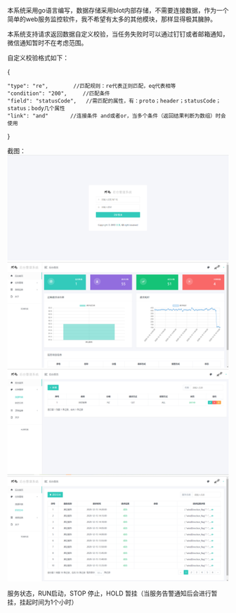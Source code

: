 本系统采用go语言编写，数据存储采用blot内部存储，不需要连接数据，作为一个简单的web服务监控软件，我不希望有太多的其他模块，那样显得极其臃肿。

本系统支持请求返回数据自定义校验，当任务失败时可以通过钉钉或者邮箱通知，微信通知暂时不在考虑范围。

自定义校验格式如下：

{

    "type": "re",        //匹配规则：re代表正则匹配，eq代表相等
    "condition": "200",     //匹配条件
    "field": "statusCode",   //需匹配的属性，有：proto；header；statusCode；status；body几个属性
    "link": "and"       //连接条件 and或者or，当多个条件（返回结果判断为数组）时会使用

}

截图：
![登录](https://raw.githubusercontent.com/wanrenzhizun/ServiceMonitoring/master/screen/1.png)
![首页](https://raw.githubusercontent.com/wanrenzhizun/ServiceMonitoring/master/screen/2.png)
![服务](https://raw.githubusercontent.com/wanrenzhizun/ServiceMonitoring/master/screen/3.png)
![日志](https://raw.githubusercontent.com/wanrenzhizun/ServiceMonitoring/master/screen/4.png)

服务状态，RUN启动，STOP 停止，HOLD 暂挂（当服务告警通知后会进行暂挂，挂起时间为1个小时）
